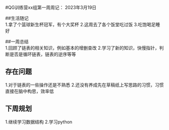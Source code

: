 #QG训练营xx组第一周周记：
2023年3月19日  

##生活随记  
1.拿了个篮球新生杯冠军，有个大奖杯
2.这周去了各个饭堂吃过饭
3.吃饱喝足睡好

##一周总结  
1.回顾了链表的相关知识，例如基本的增删查改
2.学习了新的知识，快慢指针，判断是否是循环链表，链表的逆序等等
## 存在问题
1.对于链表的一些操作还是不熟悉
2.还没有养成先在草稿纸上写思路的习惯，习惯直接在脑中构思，效率低
## 下周规划
1.继续学习数据结构
2.学习python